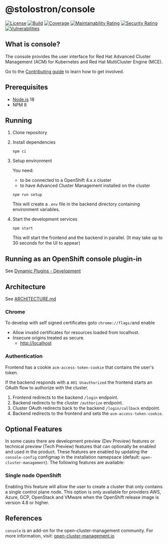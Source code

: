 [comment]: # ' Copyright Contributors to the Open Cluster Management project '

# @stolostron/console

[![License](https://img.shields.io/:license-apache-blue.svg)](http://www.apache.org/licenses/LICENSE-2.0.html)
[![Build](https://img.shields.io/badge/build-Prow-informational)](https://prow.ci.openshift.org/?repo=stolostron%2Fconsole)
[![Coverage](https://sonarcloud.io/api/project_badges/measure?project=open-cluster-management_console&metric=coverage&token=678092fc6e15fad203b8883681417cca4c477c6b)](https://sonarcloud.io/dashboard?id=open-cluster-management_console)
[![Maintainability Rating](https://sonarcloud.io/api/project_badges/measure?project=open-cluster-management_console&metric=sqale_rating&token=678092fc6e15fad203b8883681417cca4c477c6b)](https://sonarcloud.io/dashboard?id=open-cluster-management_console)
[![Security Rating](https://sonarcloud.io/api/project_badges/measure?project=open-cluster-management_console&metric=security_rating&token=678092fc6e15fad203b8883681417cca4c477c6b)](https://sonarcloud.io/dashboard?id=open-cluster-management_console)
[![Vulnerabilities](https://sonarcloud.io/api/project_badges/measure?project=open-cluster-management_console&metric=vulnerabilities&token=678092fc6e15fad203b8883681417cca4c477c6b)](https://sonarcloud.io/dashboard?id=open-cluster-management_console)

## What is console?

The console provides the user interface for Red Hat Advanced Cluster Management (ACM) for Kubernetes and Red Hat MultiCluster Engine (MCE).

Go to the [Contributing guide](CONTRIBUTING.md) to learn how to get involved.

## Prerequisites

-   [Node.js](https://nodejs.org) 18
-   NPM 8

## Running

1. Clone repository

2. Install dependencies

    ```
    npm ci
    ```

3. Setup environment

    You need:

    - to be connected to a OpenShift 4.x.x cluster
    - to have Advanced Cluster Management installed on the cluster

    ```
    npm run setup
    ```

    This will create a `.env` file in the backend directory containing environment variables.

4. Start the development services

    ```
    npm start
    ```

    This will start the frontend and the backend in parallel. (It may take up to 30 seconds for the UI to appear)

## Running as an OpenShift console plugin-in

See [Dynamic Plugins - Development](frontend/PLUGIN.md#development)

## Architecture

See [ARCHITECTURE.md](docs/ARCHITECTURE.md)

### Chrome

To develop with self signed certificates goto `chrome://flags/`and enable

-   Allow invalid certificates for resources loaded from localhost.
-   Insecure origins treated as secure.
    -   <http://localhost>

### Authentication

Frontend has a cookie `acm-access-token-cookie` that contains the user's token.

If the backend responds with a `401 Unauthorized` the frontend starts an OAuth flow to authorize with the cluster.

1. Frontend redirects to the backend `/login` endpoint.
2. Backend redirects to the cluster `/authorize` endpoint.
3. Cluster OAuth redirects back to the backend `/login/callback` endpoint.
4. Backend redirects to the frontend and sets the `acm-access-token-cookie`.

## Optional Features

In some cases there are development preview (Dev Preview) features or technical preview (Tech Preview) features that can optionally be enabled and used in the product. These features are enabled by updating the `console-config` configmap in the installation namepsace (default: `open-cluster-management`). The following features are available:

### Single node OpenShift

Enabling this feature will allow the user to create a cluster that only contains a single control plane node. This option is only available for providers AWS, Azure, GCP, OpenStack and VMware when the OpenShift release image is version 4.8 or higher.

## References

`console` is an add-on for the open-cluster-management community. For more information, visit: [open-cluster-management.io](https://open-cluster-management.io)
